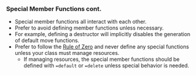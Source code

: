 ### Special Member Functions cont.
- Special member functions all interact with each other. 
- Prefer to avoid defining member functions unless necessary.
- For example, defining a destructor will implicitly disables the generation of default move functions.
- Prefer to follow the [Rule of Zero](http://en.cppreference.com/w/cpp/language/rule_of_three) and never define any special functions unless your class must manage resources.
  - If managing resources, the special member functions should be defined with `=default` or `=delete` unless special behavior is needed.  